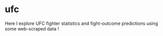 # ufc

Here I explore UFC fighter statistics and fight-outcome predictions using some web-scraped data !
